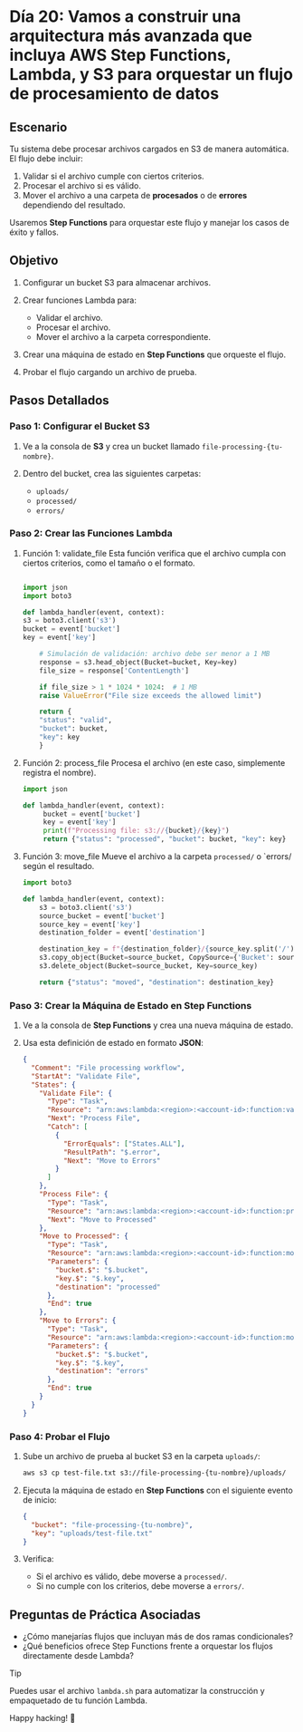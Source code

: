 # Día 20: Vamos a construir una arquitectura más avanzada que incluya AWS Step Functions, Lambda, y S3 para orquestar un flujo de procesamiento de datos

## Escenario

Tu sistema debe procesar archivos cargados en S3 de manera automática. El flujo debe incluir:

1. Validar si el archivo cumple con ciertos criterios.
2. Procesar el archivo si es válido.
3. Mover el archivo a una carpeta de **procesados** o de **errores** dependiendo del resultado.

Usaremos **Step Functions** para orquestar este flujo y manejar los casos de éxito y fallos.

## Objetivo

1. Configurar un bucket S3 para almacenar archivos.
2. Crear funciones Lambda para:

   - Validar el archivo.
   - Procesar el archivo.
   - Mover el archivo a la carpeta correspondiente.

3. Crear una máquina de estado en **Step Functions** que orqueste el flujo.
4. Probar el flujo cargando un archivo de prueba.

## Pasos Detallados

### Paso 1: Configurar el Bucket S3

1. Ve a la consola de **S3** y crea un bucket llamado `file-processing-{tu-nombre}`.
2. Dentro del bucket, crea las siguientes carpetas:

   - `uploads/`
   - `processed/`
   - `errors/`

### Paso 2: Crear las Funciones Lambda

1. Función 1: validate_file
   Esta función verifica que el archivo cumpla con ciertos criterios, como el tamaño o el formato.

   ```python

   import json
   import boto3

   def lambda_handler(event, context):
   s3 = boto3.client('s3')
   bucket = event['bucket']
   key = event['key']

       # Simulación de validación: archivo debe ser menor a 1 MB
       response = s3.head_object(Bucket=bucket, Key=key)
       file_size = response['ContentLength']

       if file_size > 1 * 1024 * 1024:  # 1 MB
       raise ValueError("File size exceeds the allowed limit")

       return {
       "status": "valid",
       "bucket": bucket,
       "key": key
       }
   ```

2. Función 2: process_file
   Procesa el archivo (en este caso, simplemente registra el nombre).

   ```python
   import json

   def lambda_handler(event, context):
        bucket = event['bucket']
        key = event['key']
        print(f"Processing file: s3://{bucket}/{key}")
        return {"status": "processed", "bucket": bucket, "key": key}
   ```

3. Función 3: move_file
   Mueve el archivo a la carpeta `processed/` o `errors/ según el resultado.

   ```python
   import boto3

   def lambda_handler(event, context):
       s3 = boto3.client('s3')
       source_bucket = event['bucket']
       source_key = event['key']
       destination_folder = event['destination']

       destination_key = f"{destination_folder}/{source_key.split('/')[-1]}"
       s3.copy_object(Bucket=source_bucket, CopySource={'Bucket': source_bucket, 'Key': source_key},    Key=destination_key)
       s3.delete_object(Bucket=source_bucket, Key=source_key)

       return {"status": "moved", "destination": destination_key}
   ```

### Paso 3: Crear la Máquina de Estado en Step Functions

1. Ve a la consola de **Step Functions** y crea una nueva máquina de estado.

2. Usa esta definición de estado en formato **JSON**:

   ```json
   {
     "Comment": "File processing workflow",
     "StartAt": "Validate File",
     "States": {
       "Validate File": {
         "Type": "Task",
         "Resource": "arn:aws:lambda:<region>:<account-id>:function:validate_file",
         "Next": "Process File",
         "Catch": [
           {
             "ErrorEquals": ["States.ALL"],
             "ResultPath": "$.error",
             "Next": "Move to Errors"
           }
         ]
       },
       "Process File": {
         "Type": "Task",
         "Resource": "arn:aws:lambda:<region>:<account-id>:function:process_file",
         "Next": "Move to Processed"
       },
       "Move to Processed": {
         "Type": "Task",
         "Resource": "arn:aws:lambda:<region>:<account-id>:function:move_file",
         "Parameters": {
           "bucket.$": "$.bucket",
           "key.$": "$.key",
           "destination": "processed"
         },
         "End": true
       },
       "Move to Errors": {
         "Type": "Task",
         "Resource": "arn:aws:lambda:<region>:<account-id>:function:move_file",
         "Parameters": {
           "bucket.$": "$.bucket",
           "key.$": "$.key",
           "destination": "errors"
         },
         "End": true
       }
     }
   }
   ```

### Paso 4: Probar el Flujo

1. Sube un archivo de prueba al bucket S3 en la carpeta `uploads/`:

   ```bash
   aws s3 cp test-file.txt s3://file-processing-{tu-nombre}/uploads/
   ```

2. Ejecuta la máquina de estado en **Step Functions** con el siguiente evento de inicio:

   ```json
   {
     "bucket": "file-processing-{tu-nombre}",
     "key": "uploads/test-file.txt"
   }
   ```

3. Verifica:

   - Si el archivo es válido, debe moverse a `processed/`.
   - Si no cumple con los criterios, debe moverse a `errors/`.

## Preguntas de Práctica Asociadas

- ¿Cómo manejarías flujos que incluyan más de dos ramas condicionales?
- ¿Qué beneficios ofrece Step Functions frente a orquestar los flujos directamente desde Lambda?

> [!TIP]
> Puedes usar el archivo `lambda.sh` para automatizar la construcción y empaquetado de tu función Lambda.

Happy hacking! 🚀
